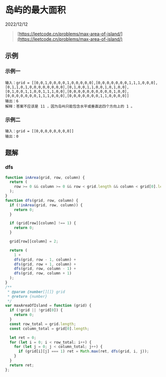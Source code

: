 # 岛屿的最大面积

2022/12/12

> [https://leetcode.cn/problems/max-area-of-island/](https://leetcode.cn/problems/max-area-of-island/)

## 示例

### 示例一

```text
输入：grid = [[0,0,1,0,0,0,0,1,0,0,0,0,0],[0,0,0,0,0,0,0,1,1,1,0,0,0],[0,1,1,0,1,0,0,0,0,0,0,0,0],[0,1,0,0,1,1,0,0,1,0,1,0,0],[0,1,0,0,1,1,0,0,1,1,1,0,0],[0,0,0,0,0,0,0,0,0,0,1,0,0],[0,0,0,0,0,0,0,1,1,1,0,0,0],[0,0,0,0,0,0,0,1,1,0,0,0,0]]
输出：6
解释：答案不应该是 11 ，因为岛屿只能包含水平或垂直这四个方向上的 1 。
```

### 示例二

```text
输入：grid = [[0,0,0,0,0,0,0,0]]
输出：0
```

## 题解

### dfs

```javascript
function inArea(grid, row, column) {
  return (
    row >= 0 && column >= 0 && row < grid.length && column < grid[0].length
  );
}
function dfs(grid, row, column) {
  if (!inArea(grid, row, column)) {
    return 0;
  }

  if (grid[row][column] !== 1) {
    return 0;
  }

  grid[row][column] = 2;

  return (
    1 +
    dfs(grid, row - 1, column) +
    dfs(grid, row + 1, column) +
    dfs(grid, row, column - 1) +
    dfs(grid, row, column + 1)
  );
}
/**
 * @param {number[][]} grid
 * @return {number}
 */
var maxAreaOfIsland = function (grid) {
  if (!grid || !grid[0]) {
    return 0;
  }
  const row_total = grid.length;
  const column_total = grid[0].length;

  let ret = 0;
  for (let i = 0; i < row_total; i++) {
    for (let j = 0; j < column_total; j++) {
      if (grid[i][j] === 1) ret = Math.max(ret, dfs(grid, i, j));
    }
  }
  return ret;
};
```
